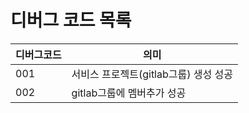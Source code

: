 # 디버그 코드 목록

| 디버그코드 | 의미 | 
| --------- | --------- |
| 001 | 서비스 프로젝트(gitlab그룹) 생성 성공 |
| 002 | gitlab그룹에 멤버추가 성공 |